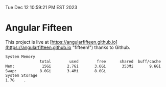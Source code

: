 Tue Dec 12 10:59:21 PM EST 2023

# Angular Fifteen


This project is live at [https://angularfifteen.github.io](https://angularfifteen.github.io "fifteen!") thanks to Github.

```bash
System Memory
               total        used        free      shared  buff/cache   available
Mem:            15Gi       2.7Gi       3.6Gi       353Mi       9.6Gi        12Gi
Swap:          8.0Gi       3.4Mi       8.0Gi
System Storage
1.7G	.
```
```bash
